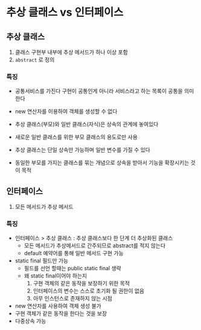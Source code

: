 # 추상 클래스 vs 인터페이스



##  추상 클래스

1. 클래스 구현부 내부에 추상 메서드가 하나 이상 포함
2. `abstract` 로 정의



### 특징

- 공통서비스를 가진다
  구현이 공통인게 아니라 서비스라고 하는 목록이 공통을 의미한다

- new 연산자를 이용하여 객체를 생성할 수 없다
- 추상 클래스(부모)와 일반 클래스(자식)은 상속의 관계에 놓여있다
- 새로운 일반 클래스를 위한 부모 클래스의 용도로만 사용
- 추상 클래스는 단일 상속만 가능하며 일반 변수를 가질 수 있다
- 동일한 부모를 가지는 클래스를 묶는 개념으로 상속을 받아서 기능을 확장시키는 것이 목적



## 인터페이스

1. 모든 메서드가 추상 메서드



### 특징

- 인터페이스 > 추상 클래스 : 추상 클래스보다 한 단계 더 추상화된 클래스
  - 모든 메서드가 추상메서드로 간주되므로 abstract를 적지 않는다
  - default 예약어를 통해 일반 메서드 구현 가능
- static final 필드만 가능
  - 필드를 선언 할때는 public static final 생략
  - 왜 static final이어야 하는지
    1. 구현 객체의 같은 동작을 보장하기 위한 목적
    2. 인터페이스의 변수는 스스로 초기화 될 권한이 없음
    3. 아무 인스턴스로 존재하지 않는 시점
- new 연산자를 사용하여 객체 생성 불가
- 구현 객체가 같은 동작을 한다는 것을 보장
- 다중상속 가능

